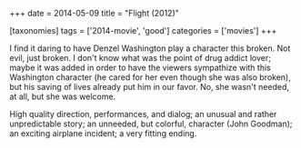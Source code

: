 +++
date = 2014-05-09
title = "Flight (2012)"

[taxonomies]
tags = ['2014-movie', 'good']
categories = ['movies']
+++

I find it daring to have Denzel Washington play a character this broken.
Not evil, just broken. I don\'t know what was the point of drug addict
lover; maybe it was added in order to have the viewers sympathize with
this Washington character (he cared for her even though she was also
broken), but his saving of lives already put him in our favor. No, she
wasn\'t needed, at all, but she was welcome.

High quality direction, performances, and dialog; an unusual and rather
unpredictable story; an unneeded, but colorful, character (John
Goodman); an exciting airplane incident; a very fitting ending.
